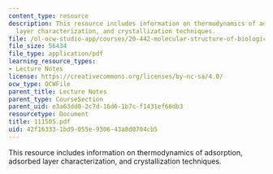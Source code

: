 ```yaml
---
content_type: resource
description: This resource includes information on thermodynamics of adsorption, adsorbed
  layer characterization, and crystallization techniques.
file: /ol-ocw-studio-app/courses/20-442-molecular-structure-of-biological-materials-be-442-fall-2005/42f163331bd9055e930643a8d0704cb5_111505.pdf
file_size: 56434
file_type: application/pdf
learning_resource_types:
- Lecture Notes
license: https://creativecommons.org/licenses/by-nc-sa/4.0/
ocw_type: OCWFile
parent_title: Lecture Notes
parent_type: CourseSection
parent_uid: e3a63dd0-2c7d-16d6-1b7c-f1431ef66db3
resourcetype: Document
title: 111505.pdf
uid: 42f16333-1bd9-055e-9306-43a8d0704cb5
---
```

This resource includes information on thermodynamics of adsorption, adsorbed layer characterization, and crystallization techniques.